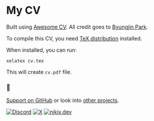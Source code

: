 # My CV

Built using [Awesome CV](https://github.com/posquit0/Awesome-CV). All credit goes to [Byungjin Park](https://github.com/posquit0).

To compile this CV, you need [TeX distribution](https://www.latex-project.org/) installed.

When installed, you can run:

`xelatex cv.tex`

This will create `cv.pdf` file.

### 🖤

[Support on GitHub](https://github.com/sponsors/nikitavoloboev) or look into [other projects](https://nikiv.dev/projects).

[![Discord](https://img.shields.io/badge/Discord-100000?style=flat&logo=discord&logoColor=white&labelColor=black&color=black)](https://discord.com/invite/TVafwaD23d) [![X](https://img.shields.io/badge/nikitavoloboev-100000?logo=X&color=black)](https://twitter.com/nikitavoloboev) [![nikiv.dev](https://img.shields.io/badge/nikiv.dev-black)](https://nikiv.dev)
